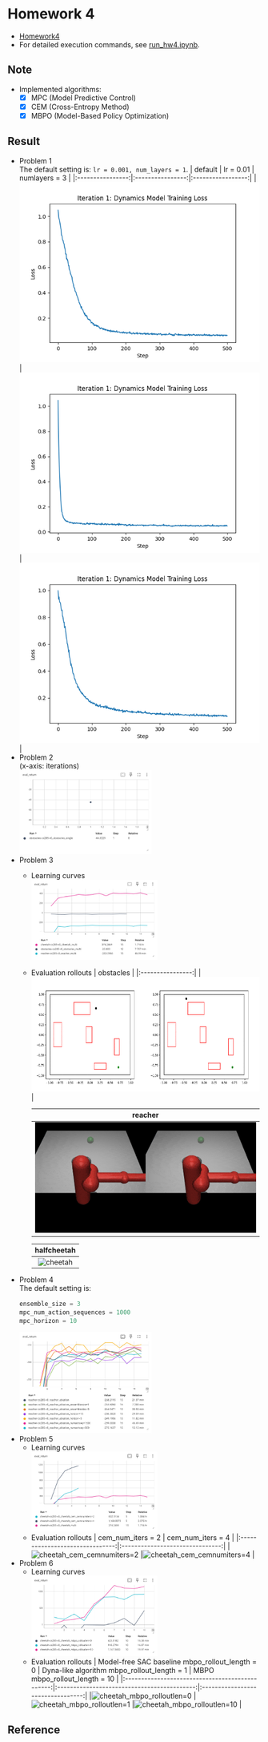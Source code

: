 # Homework 4
* [Homework4]
* For detailed execution commands, see [run_hw4.ipynb].

## Note
* Implemented algorithms:
  * [x] MPC (Model Predictive Control)
  * [x] CEM (Cross-Entropy Method)
  * [x] MBPO (Model-Based Policy Optimization)

## Result
* Problem 1  
  The default setting is: `lr = 0.001, num_layers = 1`.
  | default          | lr = 0.01        | numlayers = 3     |
  |:----------------:|:----------------:|:-----------------:|
  |![p1_default]     |![p1_lr]          |![p1_numlayers]    |
* Problem 2  
  (x-axis: iterations)  
  <img src="results/problem2.png" width="55%" />
* Problem 3
  * Learning curves  
    <img src="results/problem3.png" width="55%" />
  * Evaluation rollouts
    | obstacles        |
    |:----------------:|
    |![obstacles]      |
    
    | reacher          |
    |:----------------:|
    |![reacher]        |

    | halfcheetah      |
    |:----------------:|
    |![cheetah]        |
* Problem 4  
  The default setting is:
  ```python
  ensemble_size = 3
  mpc_num_action_sequences = 1000
  mpc_horizon = 10
  ```
  <img src="results/problem4.png" width="55%" />
* Problem 5
  * Learning curves  
    <img src="results/problem5.png" width="55%" />
  * Evaluation rollouts
    | cem_num_iters = 2               | cem_num_iters = 4               |
    |:-------------------------------:|:-------------------------------:|
    |![cheetah_cem_cemnumiters=2]     |![cheetah_cem_cemnumiters=4]     |
* Problem 6
  * Learning curves  
    <img src="results/problem6.png" width="55%" />
  * Evaluation rollouts
    | Model-free SAC baseline mbpo_rollout_length = 0 | Dyna-like algorithm mbpo_rollout_length = 1 | MBPO<br> mbpo_rollout_length = 10 |
    |:-----------------------------------------------:|:-------------------------------------------:|:---------------------------------:|
    |![cheetah_mbpo_rolloutlen=0]                     |![cheetah_mbpo_rolloutlen=1]                 |![cheetah_mbpo_rolloutlen=10]      |

## Reference



[Homework4]: https://rail.eecs.berkeley.edu/deeprlcourse/deeprlcourse/static/homeworks/hw4.pdf
[run_hw4.ipynb]: run_hw4.ipynb
[p1_default]: results/itr_1_loss_curve.png
[p1_lr]: <results/itr_1_loss_curve lr=0.01.png>
[p1_numlayers]: <results/itr_1_loss_curve numlayers=3.png>
[obstacles]: results/obstacles_multi.gif
[reacher]: results/reacher_multi.gif
[cheetah]: results/cheetah_multi.gif
[cheetah_cem_cemnumiters=2]: results/cheetah_cem_cemnumiters=2.gif
[cheetah_cem_cemnumiters=4]: results/cheetah_cem_cemnumiters=4.gif
[cheetah_mbpo_rolloutlen=0]: results/cheetah_mbpo_rolloutlen=0.gif
[cheetah_mbpo_rolloutlen=1]: results/cheetah_mbpo_rolloutlen=1.gif
[cheetah_mbpo_rolloutlen=10]: results/cheetah_mbpo_rolloutlen=10.gif
